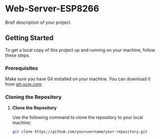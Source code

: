 # Web-Server-ESP8266

Brief description of your project.

## Getting Started

To get a local copy of this project up and running on your machine, follow these steps.

### Prerequisites

Make sure you have Git installed on your machine. You can download it from [git-scm.com](https://git-scm.com/).

### Cloning the Repository

1. **Clone the Repository**

   Use the following command to clone the repository to your local machine:

   ```bash
   git clone https://github.com/yourusername/your-repository.git
